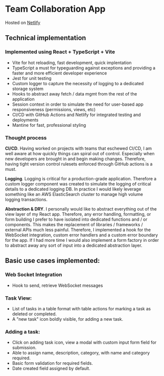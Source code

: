 # Team Collaboration App 

Hosted on [Netlify](https://16vc-technical.netlify.app/)

## Technical implementation

### Implemented using React + TypeScript + Vite

- Vite for hot reloading, fast development, quick implentation
- TypeScript a must for typeguarding against exceptions and providing a faster and more efficient developer experience
- Jest for unit testing
- Custom logger to capture the necessity of logging to a dedicated storage system
- Hooks to abstract away fetch / data mgmt from the rest of the application
- Session context in order to simulate the need for user-based app responsiveness (permissions, views, etc)
- CI/CD with GitHub Actions and Netlify for integrated testing and deployments
- Mantine for fast, professional styling

### Thought process

**CI/CD**. Having worked on projects with teams that eschewed CI/CD, I am well aware at how quickly things can spiral out of control.
Especially when new developers are brought in and begin making changes.  Therefore, having tight version control rulesets enforced
through GitHub actions is a must.

**Logging**. Logging is critical for a production-grade application. Therefore a custom logger component was created to simulate the logging
of critical details to a dedicated logging DB. In practice I would likely leverage something like an AWS ElasticSearch cluster to
manage high volume logging transactions.

**Abstraction & DRY**.  I personally would like to abstract everything out of the view layer of my React app.  Therefore, any error handling,
formatting, or form building I prefer to have isolated into dedicated functions and / or components.  This makes the replacement
of libraries / frameworks / external APIs much less painful. Therefore, I implemented a hook for the WebSocket integration, 
custom error handlers and a custom error boundary for the app.  If I had more time I would also implement a form factory in order
to abstract away any sort of input into a dedicated abstraction layer.

## Basic use cases implemented:

### Web Socket Integration

- Hook to send, retrieve WebSocket messages

### Task View:

- List of tasks in a table format with table actions for marking a task as deleted or completed.
- A "new task" icon boldly visible, for adding a new task.

### Adding a task:

- Click on adding task icon, view a modal with custom input form field for submission.
- Able to assign name, description, category, with name and category required.
- Basic form validation for required fields.
- Date created field assigned by default.
